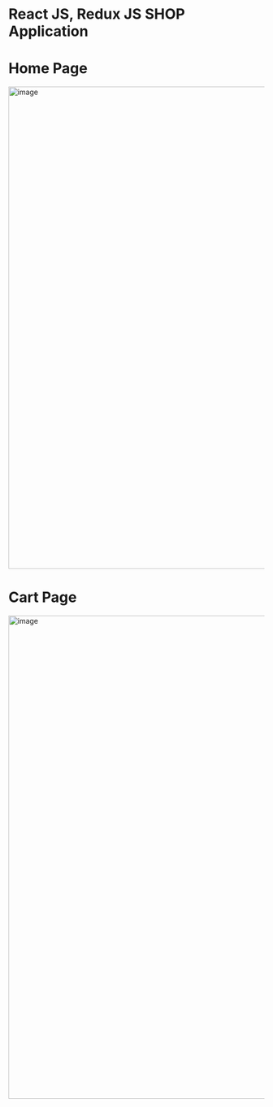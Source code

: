 # React JS, Redux JS SHOP Application 

# Home Page
<img width="950" alt="image" src="https://github.com/demchko/Shop/assets/79476755/fd119331-11cc-44c3-9228-97a55bb318cb">

# Cart Page
<img width="952" alt="image" src="https://github.com/demchko/Shop/assets/79476755/b107e319-9130-4c79-86e9-3c6254f1deed">
